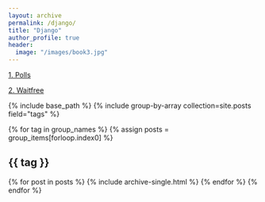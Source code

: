 ```yaml
---
layout: archive
permalink: /django/
title: "Django"
author_profile: true
header:
  image: "/images/book3.jpg"
---
```


[1. Polls](https://www.google.com)

[2. Waitfree](https://www.google.com)



{% include base_path %}
{% include group-by-array collection=site.posts field="tags" %}

{% for tag in group_names %}
  {% assign posts = group_items[forloop.index0] %}
  <h2 id="{{ tag | slugify }}" class="archive__subtitle">{{ tag }}</h2>
  {% for post in posts %}
    {% include archive-single.html %}
  {% endfor %}
{% endfor %}
